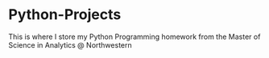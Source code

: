# Python-Projects
This is where I store my Python Programming homework from the Master of Science in Analytics @ Northwestern
